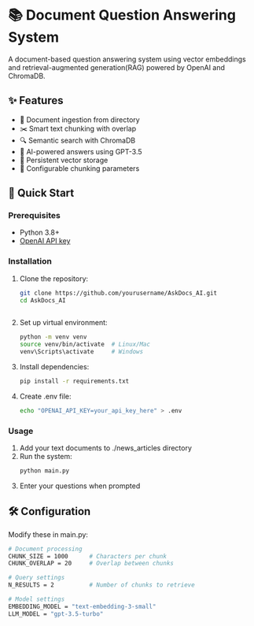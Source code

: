 # 📚 Document Question Answering System

A document-based question answering system using vector embeddings and retrieval-augmented generation(RAG) powered by OpenAI and ChromaDB.

## ✨ Features

- 📂 Document ingestion from directory
- ✂️ Smart text chunking with overlap
- 🔍 Semantic search with ChromaDB
- 🤖 AI-powered answers using GPT-3.5
- 💾 Persistent vector storage
- 🔧 Configurable chunking parameters

## 🚀 Quick Start

### Prerequisites

- Python 3.8+
- [OpenAI API key](https://platform.openai.com/api-keys)

### Installation

1. Clone the repository:
   ```bash
   git clone https://github.com/yourusername/AskDocs_AI.git
   cd AskDocs_AI
  
2. Set up virtual environment:
   ```bash
   python -m venv venv
   source venv/bin/activate  # Linux/Mac
   venv\Scripts\activate     # Windows   
4. Install dependencies:
   ```bash
   pip install -r requirements.txt
6. Create .env file:
   ```bash
   echo "OPENAI_API_KEY=your_api_key_here" > .env

### Usage
1. Add your text documents to ./news_articles directory
2. Run the system:
   ```bash
   python main.py
3. Enter your questions when prompted

## 🛠 Configuration
Modify these in main.py:
   ```bash
   # Document processing
   CHUNK_SIZE = 1000      # Characters per chunk
   CHUNK_OVERLAP = 20     # Overlap between chunks
   
   # Query settings
   N_RESULTS = 2          # Number of chunks to retrieve
   
   # Model settings
   EMBEDDING_MODEL = "text-embedding-3-small"
   LLM_MODEL = "gpt-3.5-turbo"
   

